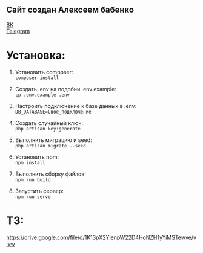 
## Сайт создан Алексеем бабенко

[ВК](https://vk.com/viiiloyo)  
[Telegram](https://t.me/VIILOYO)

# Установка:  
1. Установить composer:  
`composer install`

2. Создать .env на подобии .env.example:  
`cp .env.example .env`

3. Настроить подключение к базе данных в .env:  
`DB_DATABASE=Своё_подключение`

4. Создать случайный ключ:  
`php artisan key:generate`

5. Выполнить миграцию и seed:  
`php artisan migrate --seed`

6. Установить npm:  
`npm install`

7. Выполнить сборку файлов:  
`npm run build`

8. Запустить сервер:  
`npm run serve`

# ТЗ: 
https://drive.google.com/file/d/1K13pX2YlenpW22D4HoNZH1yYiMSTewve/view
